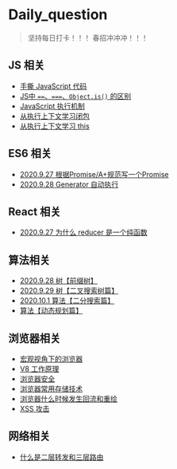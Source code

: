# Daily_question
> 坚持每日打卡！！！
> 春招冲冲冲！！！

## JS 相关
* [手撕 JavaScript 代码](https://github.com/SampsonKY/Daily_question/issues/6)
* [JS中 `==`、`===`、`Object.is()` 的区别](https://github.com/SampsonKY/Daily_question/issues/13)
* [JavaScript 执行机制](https://github.com/SampsonKY/Daily_question/issues/16)
* [从执行上下文学习闭包](https://github.com/SampsonKY/Daily_question/issues/17)
* [从执行上下文学习 this](https://github.com/SampsonKY/Daily_question/issues/18)

## ES6 相关
* [2020.9.27 根据Promise/A+规范写一个Promise](https://github.com/SampsonKY/Daily_question/issues/1)
* [2020.9.28 Generator 自动执行](https://github.com/SampsonKY/Daily_question/issues/3)

## React 相关
* [2020.9.27 为什么 reducer 是一个纯函数](https://github.com/SampsonKY/Daily_question/issues/2)

## 算法相关
* [2020.9.28 树【前缀树】](https://github.com/SampsonKY/Daily_question/issues/3)
* [2020.9.29 树【二叉搜索树篇】](https://github.com/SampsonKY/Daily_question/issues/5)
* [2020.10.1 算法【二分搜索篇】](https://github.com/SampsonKY/Daily_question/issues/7)
* [算法【动态规划篇】](https://github.com/SampsonKY/Daily_question/issues/8)

## 浏览器相关
* [宏观视角下的浏览器](https://github.com/SampsonKY/Daily_question/issues/15)
* [V8 工作原理](https://github.com/SampsonKY/Daily_question/issues/19)
* [浏览器安全](https://github.com/SampsonKY/Daily_question/issues/14)
* [浏览器常用存储技术](https://github.com/SampsonKY/Daily_question/issues/11)
* [浏览器什么时候发生回流和重绘](https://github.com/SampsonKY/Daily_question/issues/12)
* [XSS 攻击](https://github.com/SampsonKY/Daily_question/issues/9)


## 网络相关
* [什么是二层转发和三层路由](https://github.com/SampsonKY/Daily_question/issues/10)

